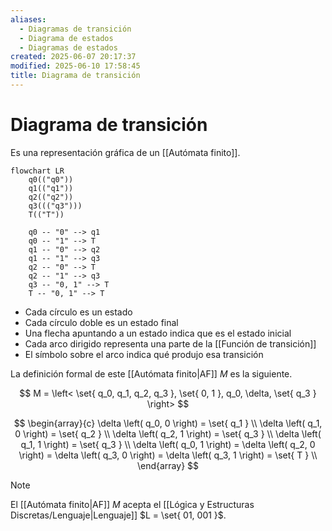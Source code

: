 ```yaml
---
aliases:
  - Diagramas de transición
  - Diagrama de estados
  - Diagramas de estados
created: 2025-06-07 20:17:37
modified: 2025-06-10 17:58:45
title: Diagrama de transición
---
```


# Diagrama de transición

Es una representación gráfica de un [[Autómata finito]].

```mermaid
flowchart LR
    q0(("q0"))
    q1(("q1"))
    q2(("q2"))
    q3((("q3")))
    T(("T"))
    
    q0 -- "0" --> q1
    q0 -- "1" --> T
    q1 -- "0" --> q2
    q1 -- "1" --> q3
    q2 -- "0" --> T
    q2 -- "1" --> q3
    q3 -- "0, 1" --> T
    T -- "0, 1" --> T
```

- Cada círculo es un estado
- Cada círculo doble es un estado final
- Una flecha apuntando a un estado indica que es el estado inicial
- Cada arco dirigido representa una parte de la [[Función de transición]]
- El símbolo sobre el arco indica qué produjo esa transición

La definición formal de este [[Autómata finito|AF]] $M$ es la siguiente.

$$
M = \left< \set{ q_0, q_1, q_2, q_3 }, \set{ 0, 1 }, q_0, \delta, \set{ q_3 } \right>
$$

$$
\begin{array}{c}
    \delta \left( q_0, 0 \right) = \set{ q_1 } \\
    \delta \left( q_1, 0 \right) = \set{ q_2 } \\
    \delta \left( q_2, 1 \right) = \set{ q_3 } \\
    \delta \left( q_1, 1 \right) = \set{ q_3 } \\
    \delta \left( q_0, 1 \right) = \delta \left( q_2, 0 \right) = \delta \left( q_3, 0 \right) = \delta \left( q_3, 1 \right) = \set{ T } \\
\end{array}
$$

> [!note]
> El [[Autómata finito|AF]] $M$ acepta el [[Lógica y Estructuras Discretas/Lenguaje|Lenguaje]] $L = \set{ 01, 001 }$.
